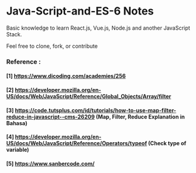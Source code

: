 # Java-Script-and-ES-6 Notes

Basic knowledge to learn React.js, Vue.js, Node.js and another JavaScript Stack.

Feel free to clone, fork, or contribute

### Reference :

#### [1] https://www.dicoding.com/academies/256

#### [2] https://developer.mozilla.org/en-US/docs/Web/JavaScript/Reference/Global_Objects/Array/filter

#### [3] https://code.tutsplus.com/id/tutorials/how-to-use-map-filter-reduce-in-javascript--cms-26209 (Map, Filter, Reduce Explanation in Bahasa)

#### [4] https://developer.mozilla.org/en-US/docs/Web/JavaScript/Reference/Operators/typeof (Check type of variable)

#### [5] https://www.sanbercode.com/
